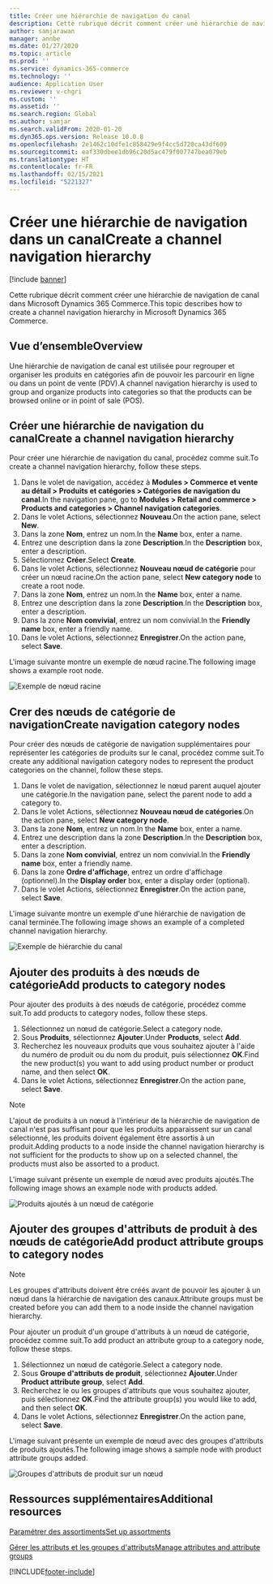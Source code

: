 ```yaml
---
title: Créer une hiérarchie de navigation du canal
description: Cette rubrique décrit comment créer une hiérarchie de navigation de canal dans Microsoft Dynamics 365 Commerce.
author: samjarawan
manager: annbe
ms.date: 01/27/2020
ms.topic: article
ms.prod: ''
ms.service: dynamics-365-commerce
ms.technology: ''
audience: Application User
ms.reviewer: v-chgri
ms.custom: ''
ms.assetid: ''
ms.search.region: Global
ms.author: samjar
ms.search.validFrom: 2020-01-20
ms.dyn365.ops.version: Release 10.0.8
ms.openlocfilehash: 2e1462c10dfe1c858429e9f4cc5d720ca43df609
ms.sourcegitcommit: eaf330dbee1db96c20d5ac479f007747bea079eb
ms.translationtype: HT
ms.contentlocale: fr-FR
ms.lasthandoff: 02/15/2021
ms.locfileid: "5221327"
---
```

# <a name="create-a-channel-navigation-hierarchy"></a><span data-ttu-id="f25c4-103">Créer une hiérarchie de navigation dans un canal</span><span class="sxs-lookup"><span data-stu-id="f25c4-103">Create a channel navigation hierarchy</span></span>


[!include [banner](includes/banner.md)]

<span data-ttu-id="f25c4-104">Cette rubrique décrit comment créer une hiérarchie de navigation de canal dans Microsoft Dynamics 365 Commerce.</span><span class="sxs-lookup"><span data-stu-id="f25c4-104">This topic describes how to create a channel navigation hierarchy in Microsoft Dynamics 365 Commerce.</span></span>

## <a name="overview"></a><span data-ttu-id="f25c4-105">Vue d’ensemble</span><span class="sxs-lookup"><span data-stu-id="f25c4-105">Overview</span></span>

<span data-ttu-id="f25c4-106">Une hiérarchie de navigation de canal est utilisée pour regrouper et organiser les produits en catégories afin de pouvoir les parcourir en ligne ou dans un point de vente (PDV).</span><span class="sxs-lookup"><span data-stu-id="f25c4-106">A channel navigation hierarchy is used to group and organize products into categories so that the products can be browsed online or in point of sale (POS).</span></span>

## <a name="create-a-channel-navigation-hierarchy"></a><span data-ttu-id="f25c4-107">Créer une hiérarchie de navigation du canal</span><span class="sxs-lookup"><span data-stu-id="f25c4-107">Create a channel navigation hierarchy</span></span>

<span data-ttu-id="f25c4-108">Pour créer une hiérarchie de navigation du canal, procédez comme suit.</span><span class="sxs-lookup"><span data-stu-id="f25c4-108">To create a channel navigation hierarchy, follow these steps.</span></span>

1. <span data-ttu-id="f25c4-109">Dans le volet de navigation, accédez à **Modules \> Commerce et vente au détail \> Produits et catégories \> Catégories de navigation du canal**.</span><span class="sxs-lookup"><span data-stu-id="f25c4-109">In the navigation pane, go to **Modules \> Retail and commerce \> Products and categories \> Channel navigation categories**.</span></span>
1. <span data-ttu-id="f25c4-110">Dans le volet Actions, sélectionnez **Nouveau**.</span><span class="sxs-lookup"><span data-stu-id="f25c4-110">On the action pane, select **New**.</span></span>
1. <span data-ttu-id="f25c4-111">Dans la zone **Nom**, entrez un nom.</span><span class="sxs-lookup"><span data-stu-id="f25c4-111">In the **Name** box, enter a name.</span></span>
1. <span data-ttu-id="f25c4-112">Entrez une description dans la zone **Description**.</span><span class="sxs-lookup"><span data-stu-id="f25c4-112">In the **Description** box, enter a description.</span></span>
1. <span data-ttu-id="f25c4-113">Sélectionnez **Créer**.</span><span class="sxs-lookup"><span data-stu-id="f25c4-113">Select **Create**.</span></span>
1. <span data-ttu-id="f25c4-114">Dans le volet Actions, sélectionnez **Nouveau nœud de catégorie** pour créer un nœud racine.</span><span class="sxs-lookup"><span data-stu-id="f25c4-114">On the action pane, select **New category node** to create a root node.</span></span>
1. <span data-ttu-id="f25c4-115">Dans la zone **Nom**, entrez un nom.</span><span class="sxs-lookup"><span data-stu-id="f25c4-115">In the **Name** box, enter a name.</span></span>
1. <span data-ttu-id="f25c4-116">Entrez une description dans la zone **Description**.</span><span class="sxs-lookup"><span data-stu-id="f25c4-116">In the **Description** box, enter a description.</span></span>
1. <span data-ttu-id="f25c4-117">Dans la zone **Nom convivial**, entrez un nom convivial.</span><span class="sxs-lookup"><span data-stu-id="f25c4-117">In the **Friendly name** box, enter a friendly name.</span></span>
1. <span data-ttu-id="f25c4-118">Dans le volet Actions, sélectionnez **Enregistrer**.</span><span class="sxs-lookup"><span data-stu-id="f25c4-118">On the action pane, select **Save**.</span></span>

<span data-ttu-id="f25c4-119">L'image suivante montre un exemple de nœud racine.</span><span class="sxs-lookup"><span data-stu-id="f25c4-119">The following image shows a example root node.</span></span>

![Exemple de nœud racine](media/create-channel-hierarchy-1.png)

## <a name="create-navigation-category-nodes"></a><span data-ttu-id="f25c4-121">Crer des nœuds de catégorie de navigation</span><span class="sxs-lookup"><span data-stu-id="f25c4-121">Create navigation category nodes</span></span>

<span data-ttu-id="f25c4-122">Pour créer des nœuds de catégorie de navigation supplémentaires pour représenter les catégories de produits sur le canal, procédez comme suit.</span><span class="sxs-lookup"><span data-stu-id="f25c4-122">To create any additional navigation category nodes to represent the product categories on the channel, follow these steps.</span></span>

1. <span data-ttu-id="f25c4-123">Dans le volet de navigation, sélectionnez le nœud parent auquel ajouter une catégorie.</span><span class="sxs-lookup"><span data-stu-id="f25c4-123">In the navigation pane, select the parent node to add a category to.</span></span>
1. <span data-ttu-id="f25c4-124">Dans le volet Actions, sélectionnez **Nouveau nœud de catégories**.</span><span class="sxs-lookup"><span data-stu-id="f25c4-124">On the action pane, select **New category node**.</span></span>
1. <span data-ttu-id="f25c4-125">Dans la zone **Nom**, entrez un nom.</span><span class="sxs-lookup"><span data-stu-id="f25c4-125">In the **Name** box, enter a name.</span></span>
1. <span data-ttu-id="f25c4-126">Entrez une description dans la zone **Description**.</span><span class="sxs-lookup"><span data-stu-id="f25c4-126">In the **Description** box, enter a description.</span></span>
1. <span data-ttu-id="f25c4-127">Dans la zone **Nom convivial**, entrez un nom convivial.</span><span class="sxs-lookup"><span data-stu-id="f25c4-127">In the **Friendly name** box, enter a friendly name.</span></span>
1. <span data-ttu-id="f25c4-128">Dans la zone **Ordre d'affichage**, entrez un ordre d'affichage (optionnel).</span><span class="sxs-lookup"><span data-stu-id="f25c4-128">In the **Display order** box, enter a display order (optional).</span></span>
1. <span data-ttu-id="f25c4-129">Dans le volet Actions, sélectionnez **Enregistrer**.</span><span class="sxs-lookup"><span data-stu-id="f25c4-129">On the action pane, select **Save**.</span></span>

<span data-ttu-id="f25c4-130">L'image suivante montre un exemple d'une hiérarchie de navigation de canal terminée.</span><span class="sxs-lookup"><span data-stu-id="f25c4-130">The following image shows an example of a completed channel navigation hierarchy.</span></span>

![Exemple de hiérarchie du canal](media/create-channel-hierarchy-2.png)

## <a name="add-products-to-category-nodes"></a><span data-ttu-id="f25c4-132">Ajouter des produits à des nœuds de catégorie</span><span class="sxs-lookup"><span data-stu-id="f25c4-132">Add products to category nodes</span></span>

<span data-ttu-id="f25c4-133">Pour ajouter des produits à des nœuds de catégorie, procédez comme suit.</span><span class="sxs-lookup"><span data-stu-id="f25c4-133">To add products to category nodes, follow these steps.</span></span>

1. <span data-ttu-id="f25c4-134">Sélectionnez un nœud de catégorie.</span><span class="sxs-lookup"><span data-stu-id="f25c4-134">Select a category node.</span></span>
1. <span data-ttu-id="f25c4-135">Sous **Produits**, sélectionnez **Ajouter**.</span><span class="sxs-lookup"><span data-stu-id="f25c4-135">Under **Products**, select **Add**.</span></span>
1. <span data-ttu-id="f25c4-136">Recherchez les nouveaux produits que vous souhaitez ajouter à l'aide du numéro de produit ou du nom du produit, puis sélectionnez **OK**.</span><span class="sxs-lookup"><span data-stu-id="f25c4-136">Find the new product(s) you want to add using product number or product name, and then select **OK**.</span></span>
1. <span data-ttu-id="f25c4-137">Dans le volet Actions, sélectionnez **Enregistrer**.</span><span class="sxs-lookup"><span data-stu-id="f25c4-137">On the action pane, select **Save**.</span></span>

> [!NOTE]
> <span data-ttu-id="f25c4-138">L'ajout de produits à un nœud à l'intérieur de la hiérarchie de navigation de canal n'est pas suffisant pour que les produits apparaissent sur un canal sélectionné, les produits doivent également être assortis à un produit.</span><span class="sxs-lookup"><span data-stu-id="f25c4-138">Adding products to a node inside the channel navigation hierarchy is not sufficient for the products to show up on a selected channel, the products must also be assorted to a product.</span></span>

<span data-ttu-id="f25c4-139">L'image suivant présente un exemple de nœud avec produits ajoutés.</span><span class="sxs-lookup"><span data-stu-id="f25c4-139">The following image shows an example node with products added.</span></span>

![Produits ajoutés à un nœud de catégorie](media/create-channel-hierarchy-3.png)

## <a name="add-product-attribute-groups-to-category-nodes"></a><span data-ttu-id="f25c4-141">Ajouter des groupes d'attributs de produit à des nœuds de catégorie</span><span class="sxs-lookup"><span data-stu-id="f25c4-141">Add product attribute groups to category nodes</span></span>

> [!NOTE]
> <span data-ttu-id="f25c4-142">Les groupes d'attributs doivent être créés avant de pouvoir les ajouter à un nœud dans la hiérarchie de navigation des canaux.</span><span class="sxs-lookup"><span data-stu-id="f25c4-142">Attribute groups must be created before you can add them to a node inside the channel navigation hierarchy.</span></span>

<span data-ttu-id="f25c4-143">Pour ajouter un produit d'un groupe d'attributs à un nœud de catégorie, procédez comme suit.</span><span class="sxs-lookup"><span data-stu-id="f25c4-143">To add product an attribute group to a category node, follow these steps.</span></span>

1. <span data-ttu-id="f25c4-144">Sélectionnez un nœud de catégorie.</span><span class="sxs-lookup"><span data-stu-id="f25c4-144">Select a category node.</span></span>
1. <span data-ttu-id="f25c4-145">Sous **Groupe d'attributs de produit**, sélectionnez **Ajouter**.</span><span class="sxs-lookup"><span data-stu-id="f25c4-145">Under **Product attribute group**, select **Add**.</span></span>
1. <span data-ttu-id="f25c4-146">Recherchez le ou les groupes d'attributs que vous souhaitez ajouter, puis sélectionnez **OK**.</span><span class="sxs-lookup"><span data-stu-id="f25c4-146">Find the attribute group(s) you would like to add, and then select **OK**.</span></span>
1. <span data-ttu-id="f25c4-147">Dans le volet Actions, sélectionnez **Enregistrer**.</span><span class="sxs-lookup"><span data-stu-id="f25c4-147">On the action pane, select **Save**.</span></span>

<span data-ttu-id="f25c4-148">L'image suivant présente un exemple de nœud avec des groupes d'attributs de produits ajoutés.</span><span class="sxs-lookup"><span data-stu-id="f25c4-148">The following image shows a sample node with product attribute groups added.</span></span>

![Groupes d'attributs de produit sur un nœud](media/create-channel-hierarchy-4.png)

## <a name="additional-resources"></a><span data-ttu-id="f25c4-150">Ressources supplémentaires</span><span class="sxs-lookup"><span data-stu-id="f25c4-150">Additional resources</span></span>

[<span data-ttu-id="f25c4-151">Paramétrer des assortiments</span><span class="sxs-lookup"><span data-stu-id="f25c4-151">Set up assortments</span></span>](set-up-assortments.md)

[<span data-ttu-id="f25c4-152">Gérer les attributs et les groupes d'attributs</span><span class="sxs-lookup"><span data-stu-id="f25c4-152">Manage attributes and attribute groups</span></span>](attribute-attributegroups-lifecycle.md)


[!INCLUDE[footer-include](../includes/footer-banner.md)]
